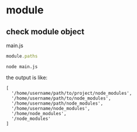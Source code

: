 # module

## check module object

main.js

```javascript
module.paths
```

```shell
node main.js
```

the output is like:

```shell
[
  '/home/username/path/to/project/node_modules',
  '/home/username/path/to/node_modules',
  '/home/username/path/node_modules',
  '/home/username/node_modules',
  '/home/node_modules',
  '/node_modules'
]
```